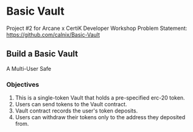 # Basic Vault
Project #2 for Arcane x CertiK Developer Workshop
Problem Statement: https://github.com/calnix/Basic-Vault 

## Build a Basic Vault
A Multi-User Safe

### Objectives
1. This is a single-token Vault that holds a pre-specified erc-20 token.
2. Users can send tokens to the Vault contract.
3. Vault contract records the user's token deposits.
4. Users can withdraw their tokens only to the address they deposited from.
